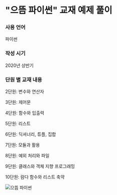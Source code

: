 # "으뜸 파이썬" 교재 예제 풀이

### 사용 언어
파이썬

### 작성 시기
2020년 상반기

### 단원 별 교재 내용

2단원: 변수와 연산자

3단원: 제어문

4단원: 함수와 입출력

5단원: 리스트

6단원: 딕셔너리, 튜플, 집합

7단원: 모듈과 활용

8단원: 예외 처리와 파일

9단원: 클래스와 객체 지향 프로그래밍

10단원: 람다 함수와 리스트 축약

![으뜸 파이썬](https://user-images.githubusercontent.com/70440577/230844193-7e181080-63ce-483f-980b-c0458fa65abe.jpg)
